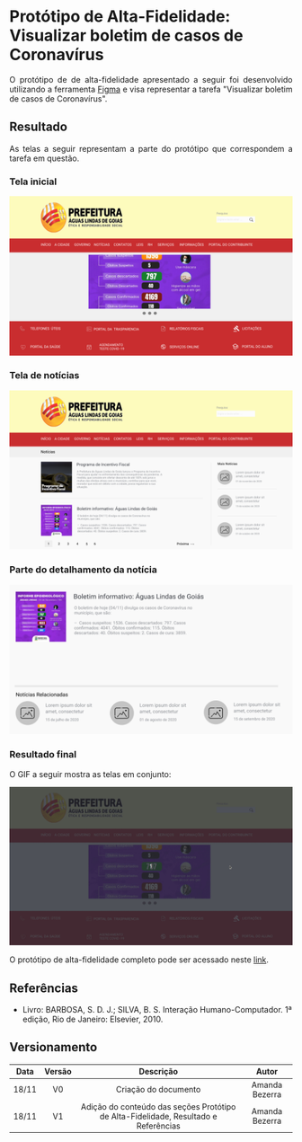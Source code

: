# Protótipo de Alta-Fidelidade: Visualizar boletim de casos de Coronavírus

<p align="justify">
O protótipo de de alta-fidelidade apresentado a seguir foi desenvolvido utilizando a ferramenta <a href="https://www.figma.com">Figma</a> e visa representar a tarefa "Visualizar boletim de casos de Coronavírus".
</p>

## Resultado

<p align="justify">
As telas a seguir representam a parte do protótipo que correspondem a tarefa em questão.
</p>


### Tela inicial
[ ![](../imagens/altafidelidade/prototipo_5_tela_0.png) ](../imagens/altafidelidade/prototipo_5_tela_0.png)

### Tela de notícias
[ ![](../imagens/altafidelidade/prototipo_5_tela_1.png) ](../imagens/altafidelidade/prototipo_5_tela_1.png)

### Parte do detalhamento da notícia
[ ![](../imagens/altafidelidade/prototipo_5_tela_2.png) ](../imagens/altafidelidade/prototipo_5_tela_2.png)

### Resultado final
O GIF a seguir mostra as telas em conjunto:

[ ![](../imagens/altafidelidade/prototipo_5_gravacao.gif) ](../imagens/altafidelidade/prototipo_5_gravacao.gif)


<p align="justify">O protótipo de alta-fidelidade completo pode ser acessado neste <a href="https://www.figma.com/proto/8i5H3SiRpK8UzMh91aa6Ww/IHC---6a-entrega?node-id=26:2&scaling=scale-down-width">link</a>.</p>

## Referências

- Livro: BARBOSA, S. D. J.; SILVA, B. S. Interação Humano-Computador. 1ª edição, Rio de Janeiro: Elsevier, 2010.


## Versionamento

| Data | Versão |           Descrição             |    Autor    |
|:----:|:------:|:-------------------------------:|:-----------:|
|18/11 |V0      |     Criação do documento        |Amanda Bezerra|
|18/11 |V1      |  Adição do conteúdo das seções Protótipo de Alta-Fidelidade, Resultado e Referências |Amanda Bezerra|